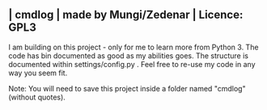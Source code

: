 | cmdlog | made by Mungi/Zedenar | Licence: GPL3
------------------------------------------------
I am building on this project - only for me to learn more from Python 3.
The code has bin documented as good as my abilities goes.
The structure is documented within settings/config.py .
Feel free to re-use my code in any way you seem fit.

Note: You will need to save this project inside a folder named "cmdlog" (without quotes).
